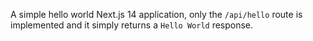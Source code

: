 A simple hello world Next.js 14 application, only the `/api/hello` route is implemented and it simply returns a `Hello World` response.
